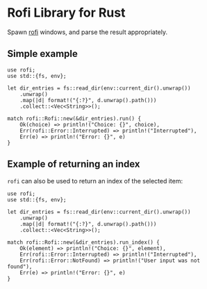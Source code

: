# Rofi Library for Rust
Spawn [rofi](https://github.com/davatorium/rofi) windows, and parse the result appropriately.

## Simple example

```
use rofi;
use std::{fs, env};

let dir_entries = fs::read_dir(env::current_dir().unwrap())
    .unwrap()
    .map(|d| format!("{:?}", d.unwrap().path()))
    .collect::<Vec<String>>();

match rofi::Rofi::new(&dir_entries).run() {
    Ok(choice) => println!("Choice: {}", choice),
    Err(rofi::Error::Interrupted) => println!("Interrupted"),
    Err(e) => println!("Error: {}", e)
}
```

## Example of returning an index
`rofi` can also be used to return an index of the selected item:

```
use rofi;
use std::{fs, env};

let dir_entries = fs::read_dir(env::current_dir().unwrap())
    .unwrap()
    .map(|d| format!("{:?}", d.unwrap().path()))
    .collect::<Vec<String>>();

match rofi::Rofi::new(&dir_entries).run_index() {
    Ok(element) => println!("Choice: {}", element),
    Err(rofi::Error::Interrupted) => println!("Interrupted"),
    Err(rofi::Error::NotFound) => println!("User input was not found"),
    Err(e) => println!("Error: {}", e)
}
```
